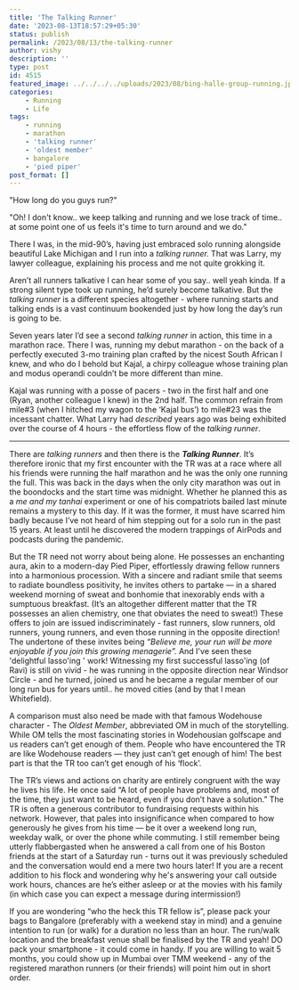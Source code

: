 ```yaml
---
title: 'The Talking Runner'
date: '2023-08-13T18:57:29+05:30'
status: publish
permalink: /2023/08/13/the-talking-runner
author: vishy
description: ''
type: post
id: 4515
featured_image: ../../../../uploads/2023/08/bing-halle-group-running.jpeg
categories: 
    - Running
    - Life
tags: 
    - running
    - marathon
    - 'talking runner'
    - 'oldest member'
    - bangalore
    - 'pied piper'
post_format: []
---
```


"How long do you guys run?"

"Oh! I don't know.. we keep talking and running and we lose track of time.. at some point one of us feels it's time to turn around and we do."

There I was, in the mid-90’s, having just embraced solo running alongside beautiful Lake Michigan and I run into a *talking runner.* That was Larry, my lawyer colleague, explaining his process and me not quite grokking it. 

Aren’t all runners talkative I can hear some of you say.. well yeah kinda. If a strong silent type took up running, he’d surely become talkative. But the *talking runner* is a different species altogether -  where running starts and talking ends is a vast continuum bookended just by how long the day’s run is going to be. 

Seven years later I’d see a second *talking runner* in action, this time in a marathon race. There I was, running my debut marathon - on the back of a perfectly executed 3-mo training plan crafted by the nicest South African I knew, and who do I behold but Kajal, a chirpy colleague whose training plan and modus operandi couldn’t be more different than mine.

Kajal was running with a posse of pacers - two in the first half and one (Ryan, another colleague I knew) in the 2nd half. The common refrain from mile#3 (when I hitched my wagon to the ‘Kajal bus’) to mile#23 was the incessant chatter. What Larry had *described* years ago was being exhibited over the course of 4 hours - the effortless flow of the *talking runner*.

 ********

There are *talking runners* and then there is the ***Talking Runner***. It’s therefore ironic that my first encounter with the TR was at a race where all his friends were running the half marathon and he was the only one running the full. This was back in the days when the only city marathon was out in the boondocks and the start time was midnight. Whether he planned this as a *me and my tanhai* experiment or one of his compatriots bailed last minute remains a mystery to this day. If it was the former, it must have scarred him badly because I’ve not heard of him stepping out for a solo run in the past 15 years. At least until he discovered the modern trappings of AirPods and podcasts during the pandemic.

But the TR need not worry about being alone. He possesses an enchanting aura, akin to a modern-day Pied Piper, effortlessly drawing fellow runners into a harmonious procession. With a sincere and radiant smile that seems to radiate boundless positivity, he invites others to partake — in a shared weekend morning of sweat and bonhomie that inexorably ends with a sumptuous breakfast. (It’s an altogether different matter that the TR possesses an alien chemistry, one that obviates the need to sweat!) These offers to join are issued indiscriminately - fast runners, slow runners, old runners, young runners, and even those running in the opposite direction! The undertone of these invites being *“Believe me, your run will be more enjoyable if you join this growing menagerie”.* And I've seen these 'delightful lasso'ing ' work! Witnessing my first successful lasso'ing (of Ravi) is still on vivid - he was running in the opposite direction near Windsor Circle - and he turned, joined us and he became a regular member of our long run bus for years until.. he moved cities (and by that I mean Whitefield).

A comparison must also need be made with that famous Wodehouse  character - The *Oldest Member*, abbreviated OM in much of the storytelling. While OM tells the most fascinating stories in Wodehousian golfscape and us readers can’t get enough of them. People who have encountered the TR are like Wodehouse readers — they just can’t get enough of him! The best part is that the TR too can’t get enough of his ‘flock’.

The TR’s views and actions on charity are entirely congruent with the way he lives his life. He once said “A lot of people have problems and, most of the time, they just want to be heard, even if you don’t have a solution.” The TR is often a generous contributor to fundraising requests within his network. However, that pales into insignificance when compared to how generously he gives from his time — be it over a weekend long run, weekday walk, or over the phone while commuting. I still remember being utterly flabbergasted when he answered a call from one of his Boston friends at the start of a Saturday run - turns out it was previously scheduled and the conversation would end a mere two hours later! If you are a recent addition to his flock and wondering why he's answering your call outside work hours, chances are he’s either asleep or at the movies with his family (in which case you can expect a message during intermission!)

If you are wondering “who the heck this TR fellow is”, please pack your bags to Bangalore (preferably with a weekend stay in mind) and a genuine intention to run (or walk) for a duration no less than an hour. The run/walk location and the breakfast venue shall be finalised by the TR and yeah! DO pack your smartphone - it could come in handy. If you are willing to wait 5 months, you could show up in Mumbai over TMM weekend - any of the registered marathon runners (or their friends) will point him out in short order. 

